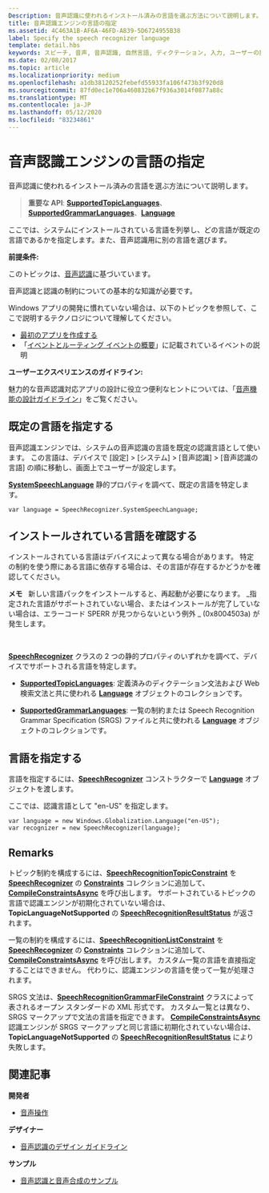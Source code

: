 ```yaml
---
Description: 音声認識に使われるインストール済みの言語を選ぶ方法について説明します。
title: 音声認識エンジンの言語の指定
ms.assetid: 4C463A1B-AF6A-46FD-A839-5D6724955B38
label: Specify the speech recognizer language
template: detail.hbs
keywords: スピーチ, 音声, 音声認識, 自然言語, ディクテーション, 入力, ユーザーの操作
ms.date: 02/08/2017
ms.topic: article
ms.localizationpriority: medium
ms.openlocfilehash: a1db38120252febefd55933fa106f473b3f920d8
ms.sourcegitcommit: 87fd0ec1e706a460832b67f936a3014f0877a88c
ms.translationtype: MT
ms.contentlocale: ja-JP
ms.lasthandoff: 05/12/2020
ms.locfileid: "83234861"
---
```

# <a name="specify-the-speech-recognizer-language"></a>音声認識エンジンの言語の指定


音声認識に使われるインストール済みの言語を選ぶ方法について説明します。

> **重要な API**: [**SupportedTopicLanguages**](https://docs.microsoft.com/uwp/api/windows.media.speechrecognition.speechrecognizer.supportedtopiclanguages)、[**SupportedGrammarLanguages**](https://docs.microsoft.com/uwp/api/windows.media.speechrecognition.speechrecognizer.supportedgrammarlanguages)、[**Language**](https://docs.microsoft.com/uwp/api/Windows.Globalization.Language)


ここでは、システムにインストールされている言語を列挙し、どの言語が既定の言語であるかを指定します。また、音声認識用に別の言語を選びます。

**前提条件:**

このトピックは、[音声認識](speech-recognition.md)に基づいています。

音声認識と認識の制約についての基本的な知識が必要です。

Windows アプリの開発に慣れていない場合は、以下のトピックを参照して、ここで説明するテクノロジについて理解してください。

-   [最初のアプリを作成する](https://docs.microsoft.com/windows/uwp/get-started/your-first-app)
-   「[イベントとルーティング イベントの概要](https://docs.microsoft.com/windows/uwp/xaml-platform/events-and-routed-events-overview)」に記載されているイベントの説明

**ユーザーエクスペリエンスのガイドライン:**

魅力的な音声認識対応アプリの設計に役立つ便利なヒントについては、「[音声機能の設計ガイドライン](https://docs.microsoft.com/windows/uwp/input-and-devices/speech-interactions)」をご覧ください。

## <a name="identify-the-default-language"></a>既定の言語を指定する


音声認識エンジンでは、システムの音声認識の言語を既定の認識言語として使います。 この言語は、デバイスで [設定] &gt; [システム] &gt; [音声認識] &gt; [音声認識の言語] の順に移動し、画面上でユーザーが設定します。

[**SystemSpeechLanguage**](https://docs.microsoft.com/uwp/api/windows.media.speechrecognition.speechrecognizer.systemspeechlanguage) 静的プロパティを調べて、既定の言語を特定します。

```CSharp
var language = SpeechRecognizer.SystemSpeechLanguage; 
```

## <a name="confirm-an-installed-language"></a>インストールされている言語を確認する


インストールされている言語はデバイスによって異なる場合があります。 特定の制約を使う際にある言語に依存する場合は、その言語が存在するかどうかを確認してください。

**メモ**   新しい言語パックをインストールすると、再起動が必要になります。 \_指定された言語がサポートされていない場合、またはインストールが完了していない場合は、エラーコード SPERR が見つからないという例外 \_ (0x8004503a) が発生します。

 

[**SpeechRecognizer**](https://docs.microsoft.com/uwp/api/Windows.Media.SpeechRecognition.SpeechRecognizer) クラスの 2 つの静的プロパティのいずれかを調べて、デバイスでサポートされる言語を特定します。

-   [**SupportedTopicLanguages**](https://docs.microsoft.com/uwp/api/windows.media.speechrecognition.speechrecognizer.supportedtopiclanguages): 定義済みのディクテーション文法および Web 検索文法と共に使われる [**Language**](https://docs.microsoft.com/uwp/api/Windows.Globalization.Language) オブジェクトのコレクションです。

-   [**SupportedGrammarLanguages**](https://docs.microsoft.com/uwp/api/windows.media.speechrecognition.speechrecognizer.supportedgrammarlanguages): 一覧の制約または Speech Recognition Grammar Specification (SRGS) ファイルと共に使われる [**Language**](https://docs.microsoft.com/uwp/api/Windows.Globalization.Language) オブジェクトのコレクションです。

## <a name="specify-a-language"></a>言語を指定する


言語を指定するには、[**SpeechRecognizer**](https://docs.microsoft.com/uwp/api/Windows.Media.SpeechRecognition.SpeechRecognizer) コンストラクターで [**Language**](https://docs.microsoft.com/uwp/api/Windows.Globalization.Language) オブジェクトを渡します。

ここでは、認識言語として "en-US" を指定します。


```CSharp
var language = new Windows.Globalization.Language("en-US"); 
var recognizer = new SpeechRecognizer(language); 
```

## <a name="remarks"></a>Remarks


トピック制約を構成するには、[**SpeechRecognitionTopicConstraint**](https://docs.microsoft.com/uwp/api/Windows.Media.SpeechRecognition.SpeechRecognitionTopicConstraint) を [**SpeechRecognizer**](https://docs.microsoft.com/uwp/api/Windows.Media.SpeechRecognition.SpeechRecognizer) の [**Constraints**](https://docs.microsoft.com/uwp/api/windows.media.speechrecognition.speechrecognizer.constraints) コレクションに追加して、[**CompileConstraintsAsync**](https://docs.microsoft.com/uwp/api/windows.media.speechrecognition.speechrecognizer.compileconstraintsasync) を呼び出します。 サポートされているトピックの言語で認識エンジンが初期化されていない場合は、**TopicLanguageNotSupported** の [**SpeechRecognitionResultStatus**](https://docs.microsoft.com/uwp/api/Windows.Media.SpeechRecognition.SpeechRecognitionResultStatus) が返されます。

一覧の制約を構成するには、[**SpeechRecognitionListConstraint**](https://docs.microsoft.com/uwp/api/Windows.Media.SpeechRecognition.SpeechRecognitionListConstraint) を [**SpeechRecognizer**](https://docs.microsoft.com/uwp/api/Windows.Media.SpeechRecognition.SpeechRecognizer) の [**Constraints**](https://docs.microsoft.com/uwp/api/windows.media.speechrecognition.speechrecognizer.constraints) コレクションに追加して、[**CompileConstraintsAsync**](https://docs.microsoft.com/uwp/api/windows.media.speechrecognition.speechrecognizer.compileconstraintsasync) を呼び出します。 カスタム一覧の言語を直接指定することはできません。 代わりに、認識エンジンの言語を使って一覧が処理されます。

SRGS 文法は、[**SpeechRecognitionGrammarFileConstraint**](https://docs.microsoft.com/uwp/api/Windows.Media.SpeechRecognition.SpeechRecognitionGrammarFileConstraint) クラスによって表されるオープン スタンダードの XML 形式です。 カスタム一覧とは異なり、SRGS マークアップで文法の言語を指定できます。 [**CompileConstraintsAsync**](https://docs.microsoft.com/uwp/api/windows.media.speechrecognition.speechrecognizer.compileconstraintsasync)認識エンジンが SRGS マークアップと同じ言語に初期化されていない場合は、**TopicLanguageNotSupported** の [**SpeechRecognitionResultStatus**](https://docs.microsoft.com/uwp/api/Windows.Media.SpeechRecognition.SpeechRecognitionResultStatus)  により失敗します。

## <a name="related-articles"></a>関連記事

**開発者**

* [音声操作](speech-interactions.md)

**デザイナー**

* [音声認識のデザイン ガイドライン](https://docs.microsoft.com/windows/uwp/input-and-devices/speech-interactions)

**サンプル**

* [音声認識と音声合成のサンプル](https://github.com/Microsoft/Windows-universal-samples/tree/master/Samples/SpeechRecognitionAndSynthesis)
 

 




